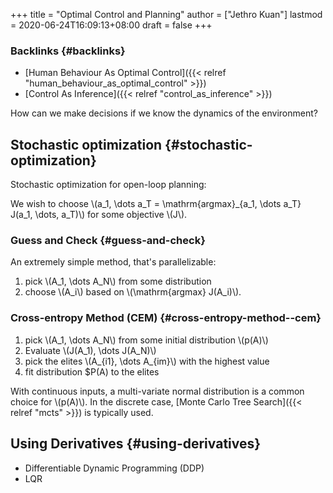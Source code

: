 +++
title = "Optimal Control and Planning"
author = ["Jethro Kuan"]
lastmod = 2020-06-24T16:09:13+08:00
draft = false
+++

### Backlinks {#backlinks}

- [Human Behaviour As Optimal Control]({{< relref "human_behaviour_as_optimal_control" >}})
- [Control As Inference]({{< relref "control_as_inference" >}})

How can we make decisions if we know the dynamics of the environment?

## Stochastic optimization {#stochastic-optimization}

Stochastic optimization for open-loop planning:

We wish to choose \\(a_1, \dots a_T = \mathrm{argmax}\_{a_1, \dots a_T}
J(a_1, \dots, a_T)\\) for some objective \\(J\\).

### Guess and Check {#guess-and-check}

An extremely simple method, that's parallelizable:

1.  pick \\(A_1, \dots A_N\\) from some distribution
2.  choose \\(A_i\\) based on \\(\mathrm{argmax} J(A_i)\\).

### Cross-entropy Method (CEM) {#cross-entropy-method--cem}

1.  pick \\(A_1, \dots A_N\\) from some initial distribution \\(p(A)\\)
2.  Evaluate \\(J(A_1), \dots J(A_N)\\)
3.  pick the elites \\(A\_{i1}, \dots A\_{im}\\) with the highest value
4.  fit distribution \$P(A) to the elites

With continuous inputs, a multi-variate normal distribution is a common choice
for \\(p(A)\\). In the discrete case, [Monte Carlo Tree Search]({{< relref "mcts" >}}) is typically used.

## Using Derivatives {#using-derivatives}

- Differentiable Dynamic Programming (DDP)
- LQR
